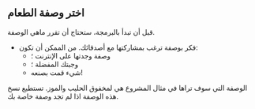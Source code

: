 ## اختر وصفة الطعام

قبل أن تبدأ بالبرمجة، ستحتاج أن تقرر ماهي الوصفة.

+ فكر بوصفة ترغب بمشاركتها مع أصدقائك. من الممكن أن تكون: 
    + وصفة وجدتها على الإنترنت ؛
    + وجبتك المفضلة ؛
    + شيء قمت بصنعه!

الوصفة التي سوف تراها في مثال المشروع هي لمخفوق الحليب والموز. تستطيع نسخ هذه الوصفة اذا لم تجد وصفة خاصة بك.